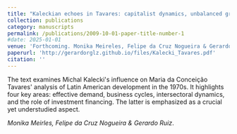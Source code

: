 ```yaml
---
title: "Kaleckian echoes in Tavares: capitalist dynamics, unbalanced growth, and financing in the periphery"
collection: publications
category: manuscripts
permalink: /publications/2009-10-01-paper-title-number-1
#date: 2025-01-01
venue: 'Forthcoming. Monika Meireles, Felipe da Cruz Nogueira & Gerardo Ruiz'
paperurl: 'http://gerardorglz.github.io/files/Kalecki_Tavares.pdf'
citation: ''
---
```


The text examines Michal Kalecki's influence on Maria da Conceição Tavares' analysis of Latin American development in the 1970s. It highlights four key areas: effective demand, business cycles, intersectoral dynamics, and the role of investment financing. The latter is emphasized as a crucial yet understudied aspect.

*Monika Meirles, Felipe da Cruz Nogueira & Gerardo Ruiz*.